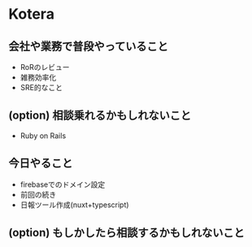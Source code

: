 # Kotera

## 会社や業務で普段やっていること

- RoRのレビュー
- 雑務効率化
- SRE的なこと

## (option) 相談乗れるかもしれないこと

- Ruby on Rails

## 今日やること

- firebaseでのドメイン設定
- 前回の続き
- 日報ツール作成(nuxt+typescript)
  

## (option) もしかしたら相談するかもしれないこと
 
